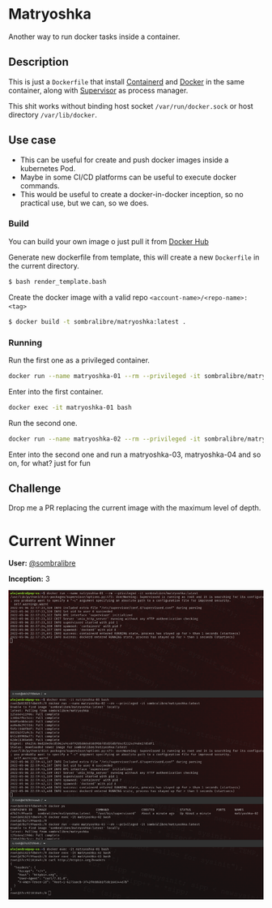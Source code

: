 # Matryoshka

Another way to run docker tasks inside a container.

## Description

This is just a `Dockerfile` that install [Containerd](https://containerd.io/) and [Docker](https://www.docker.com/) in the same container, along with [Supervisor](http://supervisord.org/) as process manager.

This shit works without binding host socket `/var/run/docker.sock` or host directory `/var/lib/docker`.

## Use case
- This can be useful for create and push docker images inside a kubernetes Pod.
- Maybe in some CI/CD platforms can be useful to execute docker commands.
- This would be useful to create a docker-in-docker inception, so no practical use, but we can, so we does.

### Build

You can build your own image o just pull it from [Docker Hub](https://hub.docker.com/r/sombralibre/matryoshka)

Generate new dockerfile from template, this will create a new `Dockerfile` in the current directory.

```bash
$ bash render_template.bash
```

Create the docker image with a valid repo `<account-name>/<repo-name>:<tag>`

```bash
$ docker build -t sombralibre/matryoshka:latest .
```

### Running

Run the first one as a privileged container.

```bash
docker run --name matryoshka-01 --rm --privileged -it sombralibre/matryoshka:latest
```

Enter into the first container.
```bash
docker exec -it matryoshka-01 bash
```

Run the second one.
```bash
docker run --name matryoshka-02 --rm --privileged -it sombralibre/matryoshka:latest
```

Enter into the second one and run a matryoshka-03, matryoshka-04 and so on, for what? just for fun

## Challenge

Drop me a PR replacing the current image with the maximum level of depth.

# Current Winner

**User:** [@sombralibre](https://github.com/sombralibre) 

**Inception:**  3

![Winner](/images/inception.png)
